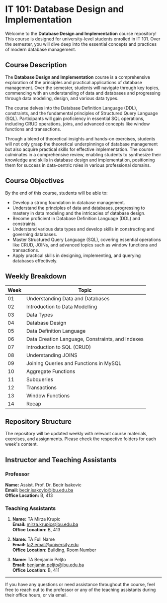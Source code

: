 # IT 101: Database Design and Implementation

Welcome to the **Database Design and Implementation** course repository! This course is designed for university-level students enrolled in IT 101. Over the semester, you will dive deep into the essential concepts and practices of modern database management.

## Course Description

The **Database Design and Implementation** course is a comprehensive exploration of the principles and practical applications of database management. Over the semester, students will navigate through key topics, commencing with an understanding of data and databases and progressing through data modeling, design, and various data types.

The course delves into the Database Definition Language (DDL), constraints, and the fundamental principles of Structured Query Language (SQL). Participants will gain proficiency in essential SQL operations, including CRUD operations, joins, and advanced concepts like window functions and transactions.

Through a blend of theoretical insights and hands-on exercises, students will not only grasp the theoretical underpinnings of database management but also acquire practical skills for effective implementation. The course culminates in a comprehensive review, enabling students to synthesize their knowledge and skills in database design and implementation, positioning them for success in data-centric roles in various professional domains.

## Course Objectives

By the end of this course, students will be able to:

- Develop a strong foundation in database management.
- Understand the principles of data and databases, progressing to mastery in data modeling and the intricacies of database design.
- Become proficient in Database Definition Language (DDL) and constraints.
- Understand various data types and develop skills in constructing and governing databases.
- Master Structured Query Language (SQL), covering essential operations like CRUD, JOINs, and advanced topics such as window functions and transactions.
- Apply practical skills in designing, implementing, and querying databases effectively.

## Weekly Breakdown

| Week | Topic                                            |
| ---- | ------------------------------------------------ |
| 01   | Understanding Data and Databases                 |
| 02   | Introduction to Data Modelling                   |
| 03   | Data Types                                       |
| 04   | Database Design                                  |
| 05   | Data Definition Language                         |
| 06   | Data Creation Language, Constraints, and Indexes |
| 07   | Introduction to SQL (CRUD)                       |
| 08   | Understanding JOINS                              |
| 09   | Joining Queries and Functions in MySQL           |
| 10   | Aggregate Functions                              |
| 11   | Subqueries                                       |
| 12   | Transactions                                     |
| 13   | Window Functions                                 |
| 14   | Recap                                            |

## Repository Structure

The repository will be updated weekly with relevant course materials, exercises, and assignments. Please check the respective folders for each week's content.

## Instructor and Teaching Assistants

### Professor

**Name:** Assist. Prof. Dr. Becir Isakovic  
**Email:** becir.isakovic@ibu.edu.ba  
**Office Location:** B, 413

### Teaching Assistants

1. **Name:** TA Mirza Krupic  
   **Email:** mirza.krupic@ibu.edu.ba  
   **Office Location:** B, 413

2. **Name:** TA Full Name  
   **Email:** ta2.email@university.edu  
   **Office Location:** Building, Room Number

3. **Name:** TA Benjamin Peljto  
   **Email:** benjamin.peljto@ibu.edu.ba  
   **Office Location:** B, 411

---

If you have any questions or need assistance throughout the course, feel free to reach out to the professor or any of the teaching assistants during their office hours, or via email.
